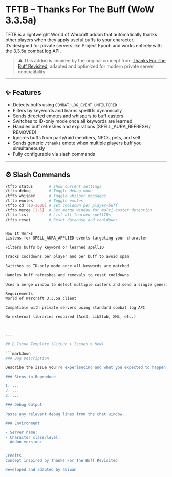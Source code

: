 # TFTB – Thanks For The Buff (WoW 3.3.5a)

TFTB is a lightweight World of Warcraft addon that automatically thanks other players when they apply useful buffs to your character.  
It’s designed for private servers like Project Epoch and works entirely with the 3.3.5a combat log API.

> ⚠️ This addon is inspired by the original concept from [Thanks For The Buff Revisited](https://www.curseforge.com/wow/addons/thanks-for-the-buff-revisited), adapted and optimized for modern private server compatibility.

---

## ✨ Features

- Detects buffs using `COMBAT_LOG_EVENT_UNFILTERED`
- Filters by keywords and learns spellIDs dynamically
- Sends directed emotes and whispers to buff casters
- Switches to ID-only mode once all keywords are learned
- Handles buff refreshes and expirations (SPELL_AURA_REFRESH / REMOVED)
- Ignores buffs from party/raid members, NPCs, pets, and self
- Sends generic `/thanks` emote when multiple players buff you simultaneously
- Fully configurable via slash commands

---

## ⚙️ Slash Commands

```bash
/tftb status       # Show current settings
/tftb debug        # Toggle debug mode
/tftb whisper      # Toggle whisper messages
/tftb emotes       # Toggle emotes
/tftb cd [10-3600] # Set cooldown per player+buff
/tftb merge [1-5]  # Set merge window for multi-caster detection
/tftb list         # List all learned spellIDs
/tftb reset        # Reset database and cooldowns


How It Works
Listens for SPELL_AURA_APPLIED events targeting your character

Filters buffs by keyword or learned spellID

Tracks cooldowns per player and per buff to avoid spam

Switches to ID-only mode once all keywords are matched

Handles buff refreshes and removals to reset cooldowns

Uses a merge window to detect multiple casters and send a single generic emote

Requirements
World of Warcraft 3.3.5a client

Compatible with private servers using standard combat log API

No external libraries required (Ace3, LibStub, XML, etc.)



---

## 🐛 Issue Template (GitHub > Issues > New)

```markdown
### Bug Description

Describe the issue you're experiencing and what you expected to happen.

### Steps to Reproduce

1. ...
2. ...
3. ...

### Debug Output

Paste any relevant debug lines from the chat window.

### Environment

- Server name:
- Character class/level:
- Addon version:


Credits
Concept inspired by Thanks For The Buff Revisited

Developed and adapted by abiwan
